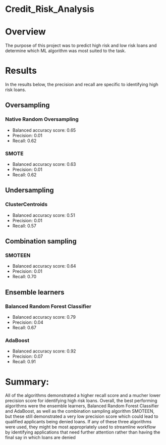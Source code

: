 # Credit_Risk_Analysis

# Overview
The purpose of this project was to predict high risk and low risk loans and determine which ML algorithm was most suited to the task.

# Results
In the results below, the precision and recall are specific to identifying high risk loans.

## Oversampling
### Native Random Oversampling
- Balanced accuracy score: 0.65
- Precision: 0.01      
- Recall: 0.62 

### SMOTE
- Balanced accuracy score: 0.63
- Precision: 0.01       
- Recall: 0.62

## Undersampling
### ClusterCentroids
- Balanced accuracy score: 0.51
- Precision: 0.01       
- Recall: 0.57

## Combination sampling
### SMOTEEN
- Balanced accuracy score: 0.64
- Precision: 0.01      
- Recall: 0.70 

## Ensemble learners
### Balanced Random Forest Classifier
- Balanced accuracy score: 0.79 
- Precision: 0.04       
- Recall: 0.67

### AdaBoost
- Balanced accuracy score: 0.92
- Precision: 0.07      
- Recall: 0.91

# Summary:
All of the algorithms demonstrated a higher recall score and a mucher lower precision score for identifying high risk loans. Overall, the best performing algorithms were the ensemble learners, Balanced Random Forest Classifier and AdaBoost, as well as the combination sampling algorithm SMOTEEN, but these still demonstrated a very low precision score which could lead to qualified applicants being denied loans.  If any of these three algorithms were used, they might be most appropriately used to streamline workflow by identifying applications that need further attention rather than having the final say in which loans are denied